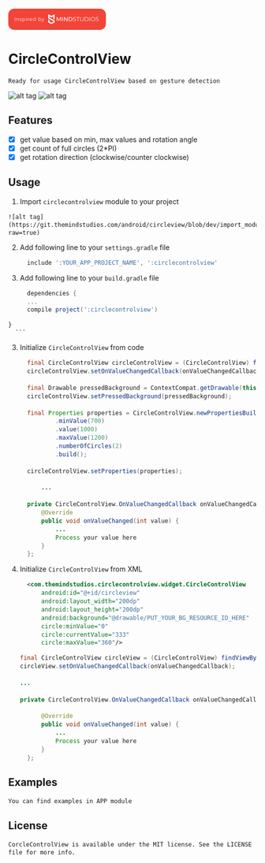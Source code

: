 [![TheMindStudios](https://github.com/TheMindStudios/CircleControlView/blob/master/logo.png?raw=true)](https://themindstudios.com/)
# CircleControlView

    Ready for usage CircleControlView based on gesture detection

![alt tag](https://github.com/TheMindStudios/CircleControlView/blob/master/example_1.gif?raw=true)
![alt tag](https://github.com/TheMindStudios/CircleControlView/blob/master/example_2.gif?raw=true)

## Features

  - [x] get value based on min, max values and rotation angle
  - [x] get count of full circles (2*PI)
  - [x] get rotation direction (clockwise/counter clockwise)

## Usage

  1. Import `circlecontrolview` module to your project

    ![alt tag](https://git.themindstudios.com/android/circleview/blob/dev/import_module.jpg?raw=true)
    
 
  2. Add following line to your `settings.gradle` file

      ```groovy
        include ':YOUR_APP_PROJECT_NAME', ':circlecontrolview'
      ```
  3. Add following line to your `build.gradle` file

      ```groovy
        dependencies {
        ...
        compile project(':circlecontrolview')
    }
      ```
  3. Initialize `CircleControlView` from code

      ```java
        final CircleControlView circleControlView = (CircleControlView) findViewById(R.id.radio_cv_fm);
        circleControlView.setOnValueChangedCallback(onValueChangedCallback);
    
        final Drawable pressedBackground = ContextCompat.getDrawable(this, R.drawable.bg_btn_radio_pressed);
        circleControlView.setPressedBackground(pressedBackground);
    
        final Properties properties = CircleControlView.newPropertiesBuilder()
                .minValue(700)
                .value(1000)
                .maxValue(1200)
                .numberOfCircles(2)
                .build();
    
        circleControlView.setProperties(properties);
            
            ...
            
        private CircleControlView.OnValueChangedCallback onValueChangedCallback = new CircleControlView.OnValueChangedCallback() {
            @Override
            public void onValueChanged(int value) {
                ...
                Process your value here
            }
        };
      ```
      
  4. Initialize `CircleControlView` from XML
    
      ```xml
        <com.themindstudios.circlecontrolview.widget.CircleControlView
            android:id="@+id/circleview"
            android:layout_width="200dp"
            android:layout_height="200dp"
            android:background="@drawable/PUT_YOUR_BG_RESOURCE_ID_HERE"
            circle:minValue="0"
            circle:currentValue="333"
            circle:maxValue="360"/>
      ```
      
      ```java
      final CircleControlView circleView = (CircleControlView) findViewById(R.id.circleview);
      circleView.setOnValueChangedCallback(onValueChangedCallback);
      
      ...
      
      private CircleControlView.OnValueChangedCallback onValueChangedCallback = new CircleControlView.OnValueChangedCallback() {
    
            @Override
            public void onValueChanged(int value) {
                ...
                Process your value here
            }
        };
      ```
      
## Examples

    You can find examples in APP module
  
## License

    CorcleControlView is available under the MIT license. See the LICENSE file for more info.

